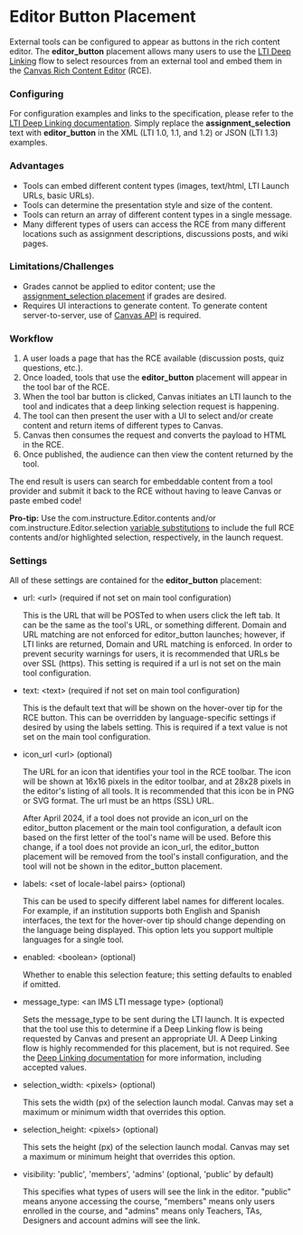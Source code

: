 Editor Button Placement
==============

External tools can be configured to appear as buttons in the rich content editor.
The **editor_button** placement allows many users to use the <a
href="file.content_item.html" target="_blank">LTI Deep Linking</a>
flow to select resources from an external tool and embed them in the
<a href="https://community.canvaslms.com/t5/Canvas-Basics-Guide/What-is-the-New-Rich-Content-Editor/ta-p/12"
target="_blank">Canvas Rich Content Editor</a> (RCE).

### Configuring
For configuration examples and links to the specification, please refer to the <a
href="file.content_item.html" target="_blank">LTI
Deep Linking documentation</a>. Simply replace the **assignment_selection** text
with **editor_button** in the XML (LTI 1.0, 1.1, and 1.2) or JSON (LTI 1.3) examples.

### Advantages
- Tools can embed different content types (images, text/html, LTI Launch URLs,
basic URLs).
- Tools can determine the presentation style and size of the content.
- Tools can return an array of different content types in a single message.
- Many different types of users can access the RCE from many different locations
such as assignment descriptions, discussions posts, and wiki pages.


### Limitations/Challenges
- Grades cannot be applied to editor content; use the
<a href="file.assignment_selection_placement.html" target="_blank">assignment_selection
placement</a> if grades are desired.
- Requires UI interactions to generate content. To generate content server-to-server,
use of <a href="file.oauth.html#accessing-canvas-api" target="_blank">Canvas API</a> is required.


### Workflow
1. A user loads a page that has the RCE available (discussion posts, quiz
questions, etc.).
2. Once loaded, tools that use the **editor_button** placement
will appear in the tool bar of the RCE.
3. When the tool bar button is clicked, Canvas initiates an LTI launch to the
tool and indicates that a deep linking selection request is happening.
4. The tool can then present the user with a UI to select and/or create content and return
items of different types to Canvas.
5. Canvas then consumes the request and converts the payload to HTML in the RCE.
6. Once published, the audience can then view the content returned by the tool.

The end result is users can search for embeddable content from a tool provider
and submit it back to the RCE without having to leave Canvas or paste embed code!

**Pro-tip:** Use the com.instructure.Editor.contents and/or com.instructure.Editor.selection
<a href="file.tools_variable_substitutions.html"
target="_blank">variable substitutions</a> to include the full RCE contents and/or
highlighted selection, respectively, in the launch request.

### Settings
All of these settings are contained for the **editor_button** placement:

-   url: &lt;url&gt; (required if not set on main tool configuration)

    This is the URL that will be POSTed to when users click the left tab. It can
     be the same as the tool's URL, or something different. Domain and URL
     matching are not enforced for editor_button launches; however, if LTI links
     are returned, Domain and URL matching is enforced. In order to prevent
     security warnings for users, it is recommended that URLs be over SSL (https).
     This setting is required if a url is not set on the main tool configuration.

-   text: &lt;text&gt; (required if not set on main tool configuration)

    This is the default text that will be shown on the hover-over tip for the RCE
    button. This can be overridden by language-specific settings if desired by
    using the labels setting. This is required if a text value is not set on the main tool configuration.

-   icon_url &lt;url&gt; (optional)

    The URL for an icon that identifies your tool in the RCE toolbar. The icon
    will be shown at 16x16 pixels in the editor toolbar, and at 28x28 pixels in
    the editor's listing of all tools. It is recommended that this icon be in
    PNG or SVG format. The url must be an https (SSL) URL.

    After April 2024, if a tool does not provide an icon_url on the
    editor_button placement or the main tool configuration, a default icon
    based on the first letter of the tool's name will be used. Before this
    change, if a tool does not provide an icon_url, the editor_button placement
    will be removed from the tool's install configuration, and the tool will not
    be shown in the editor_button placement.

-   labels: &lt;set of locale-label pairs&gt; (optional)

    This can be used to specify different label names for different locales.
    For example, if an institution supports both English and Spanish interfaces,
    the text for the hover-over tip should change depending on the language
    being displayed. This option lets you support multiple languages for a single tool.

-   enabled: &lt;boolean&gt; (optional)

    Whether to enable this selection feature; this setting defaults to enabled if omitted.

-   message_type: &lt;an IMS LTI message type&gt; (optional)

    Sets the message_type to be sent during the LTI launch. It is expected that
    the tool use this to determine if a Deep Linking flow is being requested by
    Canvas and present an appropriate UI. A Deep Linking flow is highly recommended
    for this placement, but is not required. See the
    <a href="file.content_item.html" target="_blank">Deep Linking
    documentation</a> for more information, including accepted values.

-   selection_width: &lt;pixels&gt; (optional)

    This sets the width (px) of the selection launch modal. Canvas may set a
    maximum or minimum width that overrides this option.

-   selection_height: &lt;pixels&gt; (optional)

    This sets the height (px) of the selection launch modal. Canvas may set a
    maximum or minimum height that overrides this option.

-   visibility: 'public', 'members', 'admins' (optional, 'public' by default)

    This specifies what types of users will see the link in the editor. "public" means anyone accessing the course, "members" means only users enrolled in the course, and "admins" means only Teachers, TAs, Designers and account admins will see the link.
